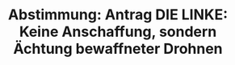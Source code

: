 ---
abstimmung:
  abstimmung: 2
  bundestagssitzung: 138
  datum: 20. Dezember 2019
  legislaturperiode: 19
categories:
- Todo
data:
- title: Abstimmungsergebnis 20191220_2-data.pdf
  url: /res/2021-btw/abstimmungsergebnisse/20191220_2-data.pdf
- title: Abstimmungsergebnis 20191220_2_xls-data.xlsx
  url: /res/2021-btw/abstimmungsergebnisse/20191220_2_xls-data.xlsx
- title: Abstimmungsergebnis 20191220_2_xls-data.csv
  url: /res/2021-btw/abstimmungsergebnisse/csv/20191220_2_xls-data.csv
documents:
- local: /res/2021-btw/drucksachen/16041.pdf
  title: Drucksache 19/16041
  url: https://dip21.bundestag.de/dip21/btd/19/160/1916041.pdf
ergebnis:
  AfD:
    enthaltung: 0
    gesamt: 90
    ja: 1
    nein: 77
    nichtabgegeben: 12
    ungueltig: 0
  Bündnis 90/Die Grünen:
    enthaltung: 58
    gesamt: 67
    ja: 0
    nein: 0
    nichtabgegeben: 9
    ungueltig: 0
  Die Linke:
    enthaltung: 0
    gesamt: 69
    ja: 53
    nein: 0
    nichtabgegeben: 16
    ungueltig: 0
  FDP:
    enthaltung: 0
    gesamt: 80
    ja: 0
    nein: 68
    nichtabgegeben: 12
    ungueltig: 0
  cdu/csu:
    enthaltung: 0
    gesamt: 246
    ja: 0
    nein: 223
    nichtabgegeben: 23
    ungueltig: 0
  file: 20191220_2_xls-data.xlsx
  fraktionslos:
    enthaltung: 1
    gesamt: 5
    ja: 0
    nein: 1
    nichtabgegeben: 3
    ungueltig: 0
  spd:
    enthaltung: 0
    gesamt: 152
    ja: 0
    nein: 116
    nichtabgegeben: 36
    ungueltig: 0
layout: abstimmung
links:
- title: Link zu bundestag.de
  url: https://www.bundestag.de/parlament/plenum/abstimmung/abstimmung?id=652
preview: 'Deutscher Bundestag


  138. Sitzung des Deutschen Bundestages

  am Freitag, 20. Dezember 2019


  Endgültiges Ergebnis der Namentlichen Abstimmung Nr. 2


  Antrag der Abgeordneten Tobias Pflüger, Andrej Hunko, Heike Hänsel, weiterer

  Abgeordneter und der Fraktion DIE LINKE.

  Keine Anschaffung, sondern Ächtung bewaffneter Drohnen

  Drs. 19/16041'
tags:
- Todo
title: 'Abstimmung: Antrag DIE LINKE: Keine Anschaffung, sondern Ächtung bewaffneter
  Drohnen'
---